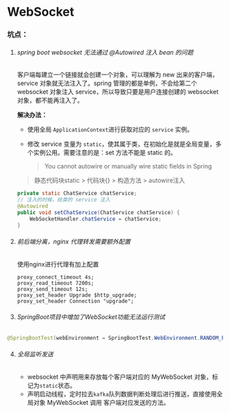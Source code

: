 # WebSocket

### 坑点：

1. ###### spring boot websocket 无法通过 @Autowired 注入 bean 的问题

   客户端每建立一个链接就会创建一个对象，可以理解为 new 出来的客户端，service 对象就无法注入了。spring 管理的都是单例，不会给第二个 websocket 对象注入 service，所以导致只要是用户连接创建的 websocket 对象，都不能再注入了。

   **解决办法：**

   - 使用全局 `ApplicationContext`进行获取对应的 `service` 实例。

   - 修改 service 变量为 `static`，使其属于类，在初始化是就是全局变量，多个实例公用。需要注意的是：set 方法不能是 static 的。

     > You cannot autowire or manually wire static fields in Spring
   >
     > 静态代码块static > 代码块{} > 构造方法 > autowire注入
     
     ```java
     private static ChatService chatService;
     // 注入的时候，给类的 service 注入
     @Autowired
     public void setChatService(ChatService chatService) {
         WebSocketHandler.chatService = chatService;
     }
     ```

2. ###### 前后端分离，nginx 代理转发需要额外配置

   使用nginx进行代理有加上配置

   ```nginx
   proxy_connect_timeout 4s; 
   proxy_read_timeout 7200s; 
   proxy_send_timeout 12s; 
   proxy_set_header Upgrade $http_upgrade;
   proxy_set_header Connection "upgrade";
   ```


3. ###### SpringBoot项目中增加了WebSocket功能无法运行测试

```java
@SpringBootTest(webEnvironment = SpringBootTest.WebEnvironment.RANDOM_PORT)
```

4. ###### 全局监听发送

   - websocket 中声明用来存放每个客户端对应的 MyWebSocket 对象，标记为`static`状态。
   - 声明启动线程，定时拉去`kafka`队列数据判断处理后进行推送，直接使用全局对象 MyWebSocket 调用 客户端对应发送的方法。

   